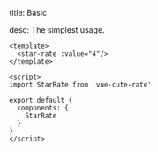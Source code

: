 <!-- title-start -->

title: Basic

<!-- title-stop -->

<!-- desc-start -->

desc: The simplest usage.

<!-- desc-stop -->

```vue
<template>
  <star-rate :value="4"/>
</template>

<script>
import StarRate from 'vue-cute-rate'

export default {
  components: {
    StarRate
  }
}
</script>
```
